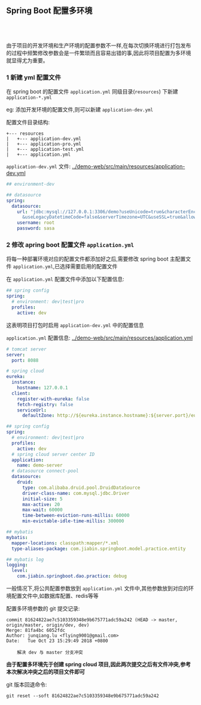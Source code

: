 ## Spring Boot 配置多环境  

​    
​    
​    
由于项目的开发环境和生产环境的配置参数不一样,在每次切换环境进行打包发布的过程中频繁修改参数会是一件繁琐而且容易出错的事,因此将项目配置为多环境就显得尤为重要。  



### 1 新建 yml 配置文件  

在 spring boot 的配置文件 `application.yml` 同级目录(`resources`) 下新建 `application-*.yml`  

eg: 添加开发环境的配置文件,则可以新建 `application-dev.yml`  

配置文件目录结构:  

```shell
+--- resources
|   +--- application-dev.yml
|   +--- application-pro.yml
|   +--- application-test.yml
|   +--- application.yml

```

`application-dev.yml` 文件:  [../demo-web/src/main/resources/application-dev.yml](../demo-web/src/main/resources/application-dev.yml "../demo-web/src/main/resources/application-dev.yml")  

```yaml
## environment-dev

## datasource
spring:
  datasource:
    url: "jdbc:mysql://127.0.0.1:3306/demo?useUnicode=true&characterEncoding=utf8&useJDBCCompliantTimezoneShift=true\
      &useLegacyDatetimeCode=false&serverTimezone=UTC&useSSL=true&allowMultiQueries=true&autoReconnect=true"
    username: root
    password: sasa
```



### 2 修改 apring boot 配置文件 `application.yml`  

将每一种部署环境对应的配置文件都添加好之后,需要修改 spring boot 主配置文件 `application.yml`,已选择需要启用的配置文件  

在 `application.yml` 配置文件中添加以下配置信息:  

```yaml
## spring config
spring:
  # environment: dev|test|pro
  profiles:
    active: dev
```

这表明项目打包时启用 `application-dev.yml` 中的配置信息  

`application.yml` 配置信息: [../demo-web/src/main/resources/application.yml](../demo-web/src/main/resources/application.yml "../demo-web/src/main/resources/application.yml")  

```yaml
# tomcat server
server:
  port: 8088

# spring cloud
eureka:
  instance:
    hostname: 127.0.0.1
  client:
    register-with-eureka: false
    fetch-registry: false
    serviceUrl:
      defaultZone: http://${eureka.instance.hostname}:${server.port}/eureka/

## spring config
spring:
  # environment: dev|test|pro
  profiles:
    active: dev
  # spring cloud server center ID
  application:
    name: demo-server
  # datasource connect-pool
  datasource:
    druid:
      type: com.alibaba.druid.pool.DruidDataSource
      driver-class-name: com.mysql.jdbc.Driver
      initial-size: 5
      max-active: 20
      max-wait: 60000
      time-between-eviction-runs-millis: 60000
      min-evictable-idle-time-millis: 300000

## mybatis
mybatis:
  mapper-locations: classpath:mapper/*.xml
  type-aliases-package: com.jiabin.springboot.model.practice.entity

## mybatis log
logging:
  level:
    com.jiabin.springboot.dao.practice: debug
```



一般情况下,将公共配置参数放到 `application.yml` 文件中,其他参数放到对应的环境配置文件中,如数据库配置、redis等等  

配置多环境参数的 git 提交记录:  

```shell
commit 81624822ae7c5103359348e9b675771adc59a242 (HEAD -> master, origin/master, origin/dev, dev)
Merge: 81fa4bc 6052fdc
Author: junqiang.lu <flying9001@gmail.com>
Date:   Tue Oct 23 15:29:49 2018 +0800

    解决 dev 与 master 分支冲突
```

**由于配置多环境先于创建 spring cloud 项目,因此两次提交之后有文件冲突,参考本次解决冲突之后的项目文件即可**  

git 版本回退命令:  

```shell
git reset --soft 81624822ae7c5103359348e9b675771adc59a242
```









